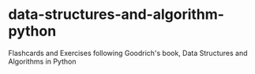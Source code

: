 # data-structures-and-algorithm-python
Flashcards and Exercises following Goodrich's book, Data Structures and Algorithms in Python
